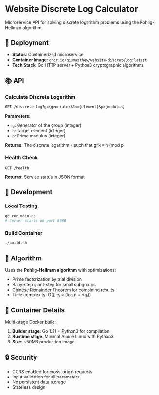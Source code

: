# Website Discrete Log Calculator

Microservice API for solving discrete logarithm problems using the Pohlig-Hellman algorithm.

## 🚀 Deployment

- **Status**: Containerized microservice
- **Container Image**: `ghcr.io/qiumatthew/website-discretelog:latest`
- **Tech Stack**: Go HTTP server + Python3 cryptographic algorithms

## 📚 API

### Calculate Discrete Logarithm
```
GET /discrete-log?g={generator}&h={element}&p={modulus}
```

**Parameters:**
- `g`: Generator of the group (integer)
- `h`: Target element (integer) 
- `p`: Prime modulus (integer)

**Returns:** The discrete logarithm k such that g^k ≡ h (mod p)

### Health Check
```
GET /health
```

**Returns:** Service status in JSON format

## 🔧 Development

### Local Testing
```bash
go run main.go
# Server starts on port 8080
```

### Build Container
```bash
./build.sh
```

## 🧮 Algorithm

Uses the **Pohlig-Hellman algorithm** with optimizations:
- Prime factorization by trial division
- Baby-step giant-step for small subgroups
- Chinese Remainder Theorem for combining results
- Time complexity: O(∑ eᵢ × (log n + √qᵢ))

## 🐳 Container Details

Multi-stage Docker build:
1. **Builder stage**: Go 1.21 + Python3 for compilation
2. **Runtime stage**: Minimal Alpine Linux with Python3
3. **Size**: ~50MB production image

## 🔒 Security

- CORS enabled for cross-origin requests
- Input validation for all parameters
- No persistent data storage
- Stateless design